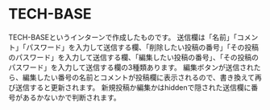# TECH-BASE
TECH-BASEというインターンで作成したものです。
送信欄は「名前」「コメント」「パスワード」を入力して送信する欄、「削除したい投稿の番号」「その投稿のパスワード」を入力して送信する欄、「編集したい投稿の番号」、「その投稿のパスワード」を入力して送信する欄の3種類あります。
編集ボタンが送信されたら、編集したい番号の名前とコメントが投稿欄に表示されるので、書き換えて再び送信すると更新されます。
新規投稿か編集かはhiddenで隠された送信欄に番号があるかないかで判断されます。
